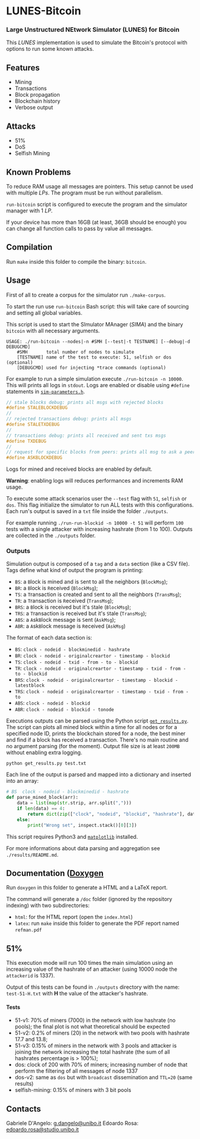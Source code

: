 # LUNES-Bitcoin

### Large Unstructured NEtwork Simulator (LUNES) for Bitcoin

This _LUNES_ implementation is used to simulate the Bitcoin's protocol with options to run some known attacks.

## Features

- Mining
- Transactions
- Block propagation
- Blockchain history
- Verbose output

## Attacks

- 51%
- DoS
- Selfish Mining

## Known Problems

To reduce RAM usage all messages are pointers. This setup cannot be used with multiple _LPs_. The program must be run without parallelism.

`run-bitcoin` script is configured to execute the program and the simulator manager with 1 _LP_.

If your device has more than 16GB (at least, 36GB should be enough) you can change all function calls to pass by value all messages.

## Compilation

Run `make` inside this folder to compile the binary: `bitcoin`.

## Usage

First of all to create a corpus for the simulator run `./make-corpus`.

To start the run use `run-bitcoin` Bash script: this will take care of sourcing and setting all global variables.

This script is used to start the SImulator MAnager (_SIMA_) and the binary `bitcoin` with all necessary arguments.

```
USAGE: ./run-bitcoin --nodes|-n #SMH [--test|-t TESTNAME] [--debug|-d DEBUGCMD]
	#SMH	   total number of nodes to simulate
	[TESTNAME] name of the test to execute: 51, selfish or dos (optional)
	[DEBUGCMD] used for injecting *trace commands (optional)
```

For example to run a simple simulation execute `./run-bitcoin -n 10000`. This will prints all logs in `stdout`. Logs are enabled or disable using `#define` statements in [`sim-parameters.h`](./sim-parameters.h).

```c
// stale blocks debug: prints all msgs with rejected blocks
#define STALEBLOCKDEBUG
//
// rejected transactions debug: prints all msgs
#define STALETXDEBUG
//
// transactions debug: prints all received and sent txs msgs
#define TXDEBUG
//
// request for specific blocks from peers: prints all msg to ask a peer for a specific block
#define ASKBLOCKDEBUG
```

Logs for mined and received blocks are enabled by default.

**Warning**: enabling logs will reduces performances and increments RAM usage.

To execute some attack scenarios user the `--test` flag with `51`, `selfish` or `dos`. This flag initialize the simulator to run ALL tests with this configurations. Each run's output is saved in a `txt` file inside the folder `./outputs`.

For example running `./run-run-blockid -n 10000 -t 51` will perform `100` tests with a single attacker with increasing hashrate (from 1 to 100). Outputs are collected in the `./outputs` folder.

### Outputs

Simulation output is composed of a `tag` and a `data` section (like a CSV file). Tags define what kind of output the program is printing:

- `BS`: a `B`lock is mined and is `S`ent to all the neighbors (`BlockMsg`);
- `BR`: a `B`lock is `R`eceived (`BlockMsg`);
- `TS`: a `T`ransaction is created and `S`ent to all the neighbors (`TransMsg`);
- `TR`: a `T`ransaction is `R`eceived (`TransMsg`);
- `BRS`: a `B`lock is received but it's `S`tale (`BlockMsg`);
- `TRS`: a `T`ransaction is received but it's `S`tale (`TransMsg`);
- `ABS`: a `A`sk`B`lock message is `S`ent (`AskMsg`);
- `ABR`: a `A`sk`B`lock message is `R`eceived (`AskMsg`)

The format of each data section is:

- `BS`: `clock - nodeid - blockminedid - hashrate`
- `BR`: `clock - nodeid - originalcreartor - timestamp - blockid`
- `TS`: `clock - nodeid - txid - from - to - blockid`
- `TR`: `clock - nodeid - originalcreartor - timestamp - txid - from - to - blockid`
- `BRS`: `clock - nodeid - originalcreartor - timestamp - blockid - latestblock`
- `TRS`: `clock - nodeid - originalcreartor - timestamp - txid - from - to`
- `ABS`: `clock - nodeid - blockid`
- `ABR`: `clock - nodeid - blockid - tonode`

Executions outputs can be parsed using the Python script [`get_results.py`](./get_results.py). The script can plots all mined block within a time for all nodes or for a specified node ID, prints the blockchain stored for a node, the best miner and find if a block has received a transaction. There's no main routine and no argument parsing (for the moment). Output file size is at least `200MB` without enabling extra logging.

`python get_results.py test.txt`

Each line of the output is parsed and mapped into a dictionary and inserted into an array:

```python
# BS  clock - nodeid - blockminedid - hashrate
def parse_mined_block(arr):
    data = list(map(str.strip, arr.split(",")))
    if len(data) == 4:
        return dict(zip(["clock", "nodeid", "blockid", "hashrate"], data))
    else:
        print("Wrong set", inspect.stack()[0][3])
```

This script requires Python3 and [`matplotlib`](https://matplotlib.org/) installed.

For more informations about data parsing and aggregation see `./results/README.md`.

## Documentation ([Doxygen](https://github.com/doxygen/doxygen)

Run `doxygen` in this folder to generate a HTML and a LaTeX report.

The command will generate a `/doc` folder (ignored by the repository indexing) with two subdirectories:

- `html`: for the HTML report (open the `index.html`)
- `latex`: run `make` inside this folder to generate the PDF report named `refman.pdf`

## 51%

This execution mode will run 100 times the main simulation using an increasing value of the hashrate of an attacker (using 10000 node the `attackerid` is 1337).

Output of this tests can be found in `./outputs` directory with the name: `test-51-H.txt` with **H** the value of the attacker's hashrate.

#### Tests

- 51-v1: 70% of miners (7000) in the network with low hashrate (no pools); the final plot is not what theoretical should be expected
- 51-v2: 0.2% of miners (20) in the network with two pools with hashrate 17.7 and 13.8;
- 51-v3: 0.15% of miners in the network with 3 pools and attacker is joining the network increasing the total hashrate (the sum of all hashrates percentage is > 100%);
- dos: clock of 200 with 70% of miners; increasing number of node that perform the filtering of all messages of node 1337
- dos-v2: same as `dos` but with `broadcast` dissemination and `TTL=20` (same results)
- selfish-mining: 0.15% of miners with 3 bit pools

## Contacts

Gabriele D'Angelo: <g.dangelo@unibo.it>
Edoardo Rosa: <edoardo.rosa@studio.unibo.it>
